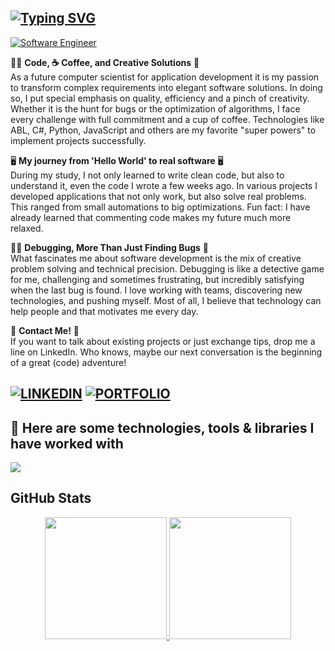 **[![Typing SVG](https://readme-typing-svg.demolab.com?font=Fira+Code&pause=1000&color=6793F7&width=435&lines=⚡Hi%2C+everyone!+I'm+Daniel+Malychko.;⚡Welcome+to+my+Github+profile!+)](https://git.io/typing-svg)**
---

[![Software Engineer ](https://img.shields.io/badge/Software_Engineer-%f6f8fa?style=flat-square&color=f6f8fa&labelColor=f6f8fa&logoColor=black)](#)

👨‍💻 **Code, ☕ Coffee, and Creative Solutions** 🎯  
As a future computer scientist for application development it is my passion to transform complex requirements into elegant software solutions. In doing so, I put special emphasis on quality, efficiency and a pinch of creativity. Whether it is the hunt for bugs or the optimization of algorithms, I face every challenge with full commitment and a cup of coffee. Technologies like ABL, C#, Python, JavaScript and others are my favorite "super powers" to implement projects successfully.

🖥️ **My journey from 'Hello World' to real software** 🖥️  
During my study, I not only learned to write clean code, but also to understand it, even the code I wrote a few weeks ago. In various projects I developed applications that not only work, but also solve real problems. This ranged from small automations to big optimizations.
Fun fact: I have already learned that commenting code makes my future much more relaxed. 

🕵️‍♂️ **Debugging, More Than Just Finding Bugs** 🐞  
What fascinates me about software development is the mix of creative problem solving and technical precision. Debugging is like a detective game for me, challenging and sometimes frustrating, but incredibly satisfying when the last bug is found. I love working with teams, discovering new technologies, and pushing myself. Most of all, I believe that technology can help people and that motivates me every day.

📨 **Contact Me!** 📨  
If you want to talk about existing projects or just exchange tips, drop me a line on LinkedIn. Who knows, maybe our next conversation is the beginning of a great (code) adventure!

[![LINKEDIN](https://img.shields.io/badge/LINKEDIN-blue?style=flat-square&logo=linkedin&logoColor=white)](https://linkedin.com/in/daniel-malychko)
[![PORTFOLIO](https://img.shields.io/badge/PORTFOLIO-orange?style=flat-square&logo=google-chrome&logoColor=white)](#)
---

## 🔨 **Here are some technologies, tools & libraries I have worked with**  
<p>
    <a href="https://skillicons.dev">
        <img src="https://skillicons.dev/icons?i=javascript,typescript,html,css,php,python,mysql,dotnet,cs" />
    </a>
</p>

## GitHub Stats

<div style="display: flex; justify-content: center;">
  <a href="https://github.com/DanEm95">
    <img height="195px" src="https://github-readme-stats.vercel.app/api?username=DanEm95&show_icons=true&theme=one_dark_pro&include_all_commits=true&count_private=true&rank_icon=github"/>
    <img height="195px" src="https://github-readme-stats.vercel.app/api/top-langs/?username=DanEm95&layout=compact&langs_count=7&theme=one_dark_pro"/>
  </a>
</div>
